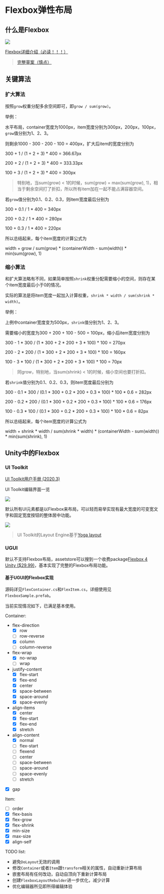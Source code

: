 # Flexbox弹性布局

## 什么是Flexbox

![](https://drafts.csswg.org/css-flexbox/images/flex-direction-terms.svg)

[Flexbox详细介绍（必读！！！）](https://css-tricks.com/snippets/css/a-guide-to-flexbox/)

> [完整草案（慎点）](https://drafts.csswg.org/css-flexbox/)

## 关键算法

### 扩大算法

按照`grow`权重分配多余空间即可，即`grow / sum(grow)`。

举例：

水平布局，container宽度为1000px，item宽度分别为300px，200px，100px，`grow`值分别为1、2、3。

则剩余1000 - 300 - 200 - 100 = 400px，扩大后item的宽度分别为

300 + 1 / (1 + 2 + 3) * 400 = 366.67px

200 + 2 / (1 + 2 + 3) * 400 = 333.33px

100 + 3 / (1 + 2 + 3) * 400 = 300px

> 特别地，当sum(grow) < 1的时候，sum(grow) = max(sum(grow), 1)，相当于剩余空间打了折扣，所以所有item加在一起不能占满容器空间。

若`grow`值分别为0.1、0.2、0.3，则item宽度最后分别为

300 + 0.1 / 1 * 400 = 340px

200 + 0.2 / 1 * 400 = 280px

100 + 0.3 / 1 * 400 = 220px

所以总结起来，每个item宽度的计算公式为

width + grow / sum(grow) * (containerWidth - sum(width)) * min(sum(grow), 1)

### 缩小算法

和扩大算法略有不同，如果简单按照`shrink`权重分配需要缩小的空间，则存在某个item宽度最后小于0的情况。

实际的算法是将item宽度一起加入计算权重，`shrink * width / sum(shrink * width)`。

举例：

上例中container宽度变为500px，`shrink`值分别为1、2、3。

需要缩小的宽度为300 + 200 + 100 - 500 = 100px，缩小后item宽度分别为

300 - 1 * 300 / (1 * 300 + 2 * 200 + 3 * 100) * 100 = 270px

200 - 2 * 200 / (1 * 300 + 2 * 200 + 3 * 100) * 100 = 160px

100 - 3 * 100 / (1 * 300 + 2 * 200 + 3 * 100) * 100 = 70px

> 同grow，特别地，当sum(shrink) < 1的时候，缩小空间也要打折扣。

若`shrink`值分别为0.1、0.2、0.3，则item宽度最后分别为

300 - 0.1 * 300 / (0.1 * 300 + 0.2 * 200 + 0.3 * 100) * 100 * 0.6 = 282px

200 - 0.2 * 200 / (0.1 * 300 + 0.2 * 200 + 0.3 * 100) * 100 * 0.6 = 176px

100 - 0.3 * 100 / (0.1 * 300 + 0.2 * 200 + 0.3 * 100) * 100 * 0.6 = 82px

所以总结起来，每个item宽度的计算公式为

width + shrink * width / sum(shrink * width) * (containerWidth - sum(width)) * min(sum(shrink), 1)

## Unity中的Flexbox

### UI Toolkit

[UI Toolkit用户手册 (2020.3)](https://docs.unity3d.com/2020.3/Documentation/Manual/UIElements.html)

UI Toolkit编辑界面一览

![](https://user-images.githubusercontent.com/1536338/163669159-bbfca20b-8aa4-44dc-a751-c2480fbf2989.png)

默认所有UI元素都是以Flexbox来布局，可以轻而易举实现有最大宽度的可变宽文字和固定宽度按钮的整体居中功能。

![](https://user-images.githubusercontent.com/1536338/163669305-c12dae12-016f-400e-b0b7-3c2dc207215b.gif)

> UI Toolkit的Layout Engine基于[Yoga layout](https://yogalayout.com/)

### UGUI

默认不支持Flexbox布局，assetstore可以搜到一个收费package[Flexbox 4 Unity ($29.99)](https://assetstore.unity.com/packages/tools/gui/flexbox-4-unity-139571)，基本实现了完整的Flexbox布局功能。

#### 基于UGUI的Flexbox实现

源码详见`FlexContainer.cs`和`FlexItem.cs`，详细使用见`FlexboxSample.prefab`。

当前实现情况如下，已满足基本使用。

Container:
* flex-direction
    * [x] row
    * [ ] row-reverse
    * [x] column
    * [ ] column-reverse
* flex-wrap
    * [x] no-wrap
    * [ ] wrap
* justify-content
    * [x] flex-start
    * [x] flex-end
    * [x] center
    * [x] space-between
    * [x] space-around
    * [x] space-evenly
* align-items
    * [x] center
    * [x] flex-start
    * [x] flex-end
    * [x] stretch
* align-content
    * [x] normal
    * [ ] flex-start
    * [ ] flexend
    * [ ] center
    * [ ] space-between
    * [ ] space-around
    * [ ] space-evenly
    * [ ] stretch
* [x] gap

Item:
* [ ] order
* [x] flex-basis
* [x] flex-grow
* [x] flex-shrink
* [x] min-size
* [x] max-size
* [x] align-self

TODO list:
* 避免`DoLayout`无效的调用
* 修改`Container`或者`Item`跟`transform`相关的属性，自动重新计算布局
* 嵌套布局有任何改动，自动自顶向下重新计算布局
* 创建`FlexboxLayoutRebulder`进一步优化，减少计算
* 优化编辑器所见即所得编辑体验